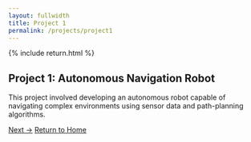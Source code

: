 ```yaml
---
layout: fullwidth
title: Project 1
permalink: /projects/project1
---
```


{% include return.html %}

<section class="project-details">
  <h1>Project 1: Autonomous Navigation Robot</h1>
  <p>
    This project involved developing an autonomous robot capable of navigating
    complex environments using sensor data and path-planning algorithms.
  </p>
  <!-- Add more details here -->
</section>

<footer class="page-return-footer">
  <a href="/projects/project2" class="return-btn">Next →</a>
  <a href="/"               class="return-btn">Return to Home</a>
</footer>

